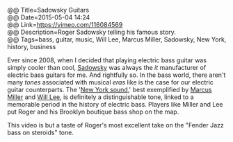 @@ Title=Sadowsky Guitars  
@@ Date=2015-05-04 14:24  
@@ Link=https://vimeo.com/116084569  
@@ Description=Roger Sadowsky telling his famous story.  
@@ Tags=bass, guitar, music, Will Lee, Marcus Miller, Sadowsky, New York, history, business  

Ever since 2008, when I decided that playing electric bass guitar was simply cooler than cool, [Sadowsky][sadowsky] was always the *it* manufacturer of electric bass guitars for me. And rightfully so. In the bass world, there aren't many *tones* associated with musical *eras* like is the case for our electric guitar counterparts. The '[New York sound][talkbass],' best exemplified by [Marcus Miller][wikipedia] and [Will Lee][wikipedia 2], is definitely a distinguishable tone, linked to a memorable period in the history of electric bass. Players like Miller and Lee put Roger and his Brooklyn boutique bass shop on the map.

This video is but a taste of Roger's most excellent take on the "Fender Jazz bass on steroids" tone.

[sadowsky]: http://www.sadowsky.com
[talkbass]: http://www.talkbass.com/threads/what-is-the-new-york-sound.140176/
[wikipedia]: https://en.wikipedia.org/wiki/Marcus_Miller
[wikipedia 2]: https://en.wikipedia.org/wiki/Will_Lee_(bassist)